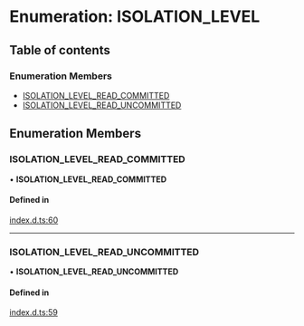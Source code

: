 # Enumeration: ISOLATION\_LEVEL

## Table of contents

### Enumeration Members

- [ISOLATION\_LEVEL\_READ\_COMMITTED](ISOLATION_LEVEL.md#isolation_level_read_committed)
- [ISOLATION\_LEVEL\_READ\_UNCOMMITTED](ISOLATION_LEVEL.md#isolation_level_read_uncommitted)

## Enumeration Members

### ISOLATION\_LEVEL\_READ\_COMMITTED

• **ISOLATION\_LEVEL\_READ\_COMMITTED**

#### Defined in

[index.d.ts:60](https://github.com/mostafa/xk6-kafka/blob/1eb698c/index.d.ts#L60)

___

### ISOLATION\_LEVEL\_READ\_UNCOMMITTED

• **ISOLATION\_LEVEL\_READ\_UNCOMMITTED**

#### Defined in

[index.d.ts:59](https://github.com/mostafa/xk6-kafka/blob/1eb698c/index.d.ts#L59)
